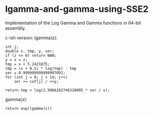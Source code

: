 # lgamma-and-gamma-using-SSE2
Implementation of the Log Gamma and Gamma functions in 64-bit assembly.

c-ish version:
lgamma(z):

	int j;
	double x, tmp, y, ser;
	if (z <= 0) return NAN;
	y = x = z;
	tmp = x + 5.2421875;
	tmp = (x + 0.5) * log(tmp) - tmp
  	ser = 0.999999999999997092;
  	for (int j = 0; j < 14; j++) 
  		ser += cof[j] / ++y;
	
 	return tmp + log(2.5066282746310005 * ser / x);

gamma(z):

  	return exp(lgamma(z))
